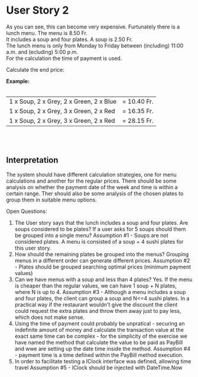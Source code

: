 # User Story 2

As you can see, this can become very expensive. Furtunately there is a lunch menu. The menu is 8.50 Fr.<br>
It includes a soup and four plates. A soup is 2.50 Fr.<br>
The lunch menu is only from Monday to Friday between (including) 11:00 a.m. and (ecluding) 5:00 p.m.<br>
For the calculation the time of payment is used.<br>

Calculate the end price:

**Example:**
<br><br>

|                                        |             |
|----------------------------------------|-------------|
|1 x Soup, 2 x Grey, 2 x Green, 2 x Blue | = 10.40 Fr. |
|1 x Soup, 2 x Grey, 3 x Green, 2 x Red  | = 16.35 Fr. |
|1 x Soup, 2 x Grey, 3 x Green, 2 x Red  | = 28.15 Fr. |

<br><br>

## Interpretation

The system should have different calculation strategies, one for menu calculations and another for the regular prices.
There should be some analysis on whether the payment date of the week and time is within a certain range.
Ther should also be some analysis of the chosen plates to group them in suitable menu options.

Open Questions:
1) The User story says that the lunch includes a soup and four plates. Are soups considered to be plates? If a user asks for 5 soups should them be grouped into a single menu?
    Assumption #1 - Soups are not considered plates. A menu is consisted of a soup + 4 sushi plates for this user story.
2) How should the remaining plates be grouped into the menus? Grouping menus in a different order can generate different prices.
    Assumption #2 - Plates should be grouped searching optimal prices (minimum payment values)
3) Can we have menus with a soup and less than 4 plates? Yes. If the menu is cheaper than the regular values, we can have 1 soup + N plates, where N is up to 4.
   Assumption #3 - Although a menu includes a soup and four plates, the client can group a soup and N<=4 sushi plates. In a practical way if the restaurant wouldn't give the discount the client could request the extra plates and throw them away just to pay less, which does not make sense.
4) Using the time of payment could probably be unpratical - securing an indefinite amount of money and calculate the transaction value at the exact same time can be complex - for the simplicity of the exercise we have named the method that calculate the value to be paid as PayBill and wwe are setting up the date time inside the method.
    Assumption #4 - payment time is a time defined within the PayBill method execution.
5)  In order to facilitate testing a IClock interface was defined, allowing time travel
    Assumption #5 - IClock should be injected with DateTime.Now